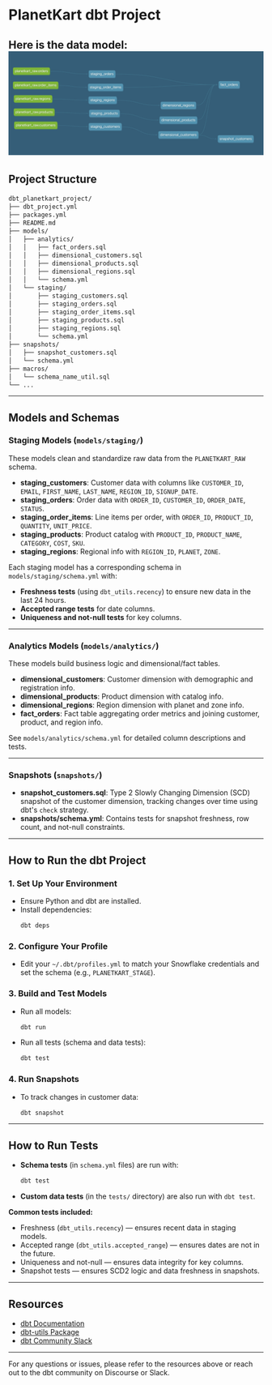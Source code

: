 # PlanetKart dbt Project

Here is the data model: 
![Data Model](assets/Lineage_graph.png)
---

## Project Structure

```
dbt_planetkart_project/
├── dbt_project.yml
├── packages.yml
├── README.md
├── models/
│   ├── analytics/
│   │   ├── fact_orders.sql
│   │   ├── dimensional_customers.sql
│   │   ├── dimensional_products.sql
│   │   ├── dimensional_regions.sql
│   │   └── schema.yml
│   └── staging/
│       ├── staging_customers.sql
│       ├── staging_orders.sql
│       ├── staging_order_items.sql
│       ├── staging_products.sql
│       ├── staging_regions.sql
│       └── schema.yml
├── snapshots/
│   ├── snapshot_customers.sql
│   └── schema.yml
├── macros/
│   └── schema_name_util.sql
└── ...
```

---

## Models and Schemas

### Staging Models (`models/staging/`)

These models clean and standardize raw data from the `PLANETKART_RAW` schema.

- **staging_customers**: Customer data with columns like `CUSTOMER_ID`, `EMAIL`, `FIRST_NAME`, `LAST_NAME`, `REGION_ID`, `SIGNUP_DATE`.
- **staging_orders**: Order data with `ORDER_ID`, `CUSTOMER_ID`, `ORDER_DATE`, `STATUS`.
- **staging_order_items**: Line items per order, with `ORDER_ID`, `PRODUCT_ID`, `QUANTITY`, `UNIT_PRICE`.
- **staging_products**: Product catalog with `PRODUCT_ID`, `PRODUCT_NAME`, `CATEGORY`, `COST`, `SKU`.
- **staging_regions**: Regional info with `REGION_ID`, `PLANET`, `ZONE`.

Each staging model has a corresponding schema in `models/staging/schema.yml` with:
- **Freshness tests** (using `dbt_utils.recency`) to ensure new data in the last 24 hours.
- **Accepted range tests** for date columns.
- **Uniqueness and not-null tests** for key columns.

---

### Analytics Models (`models/analytics/`)

These models build business logic and dimensional/fact tables.

- **dimensional_customers**: Customer dimension with demographic and registration info.
- **dimensional_products**: Product dimension with catalog info.
- **dimensional_regions**: Region dimension with planet and zone info.
- **fact_orders**: Fact table aggregating order metrics and joining customer, product, and region info.

See `models/analytics/schema.yml` for detailed column descriptions and tests.

---

### Snapshots (`snapshots/`)

- **snapshot_customers.sql**: Type 2 Slowly Changing Dimension (SCD) snapshot of the customer dimension, tracking changes over time using dbt's `check` strategy.
- **snapshots/schema.yml**: Contains tests for snapshot freshness, row count, and not-null constraints.

---

## How to Run the dbt Project

### 1. Set Up Your Environment

- Ensure Python and dbt are installed.
- Install dependencies:
  ```sh
  dbt deps
  ```

### 2. Configure Your Profile

- Edit your `~/.dbt/profiles.yml` to match your Snowflake credentials and set the schema (e.g., `PLANETKART_STAGE`).

### 3. Build and Test Models

- Run all models:
  ```sh
  dbt run
  ```
- Run all tests (schema and data tests):
  ```sh
  dbt test
  ```

### 4. Run Snapshots

- To track changes in customer data:
  ```sh
  dbt snapshot
  ```

---

## How to Run Tests

- **Schema tests** (in `schema.yml` files) are run with:
  ```sh
  dbt test
  ```
- **Custom data tests** (in the `tests/` directory) are also run with `dbt test`.

**Common tests included:**
- Freshness (`dbt_utils.recency`) — ensures recent data in staging models.
- Accepted range (`dbt_utils.accepted_range`) — ensures dates are not in the future.
- Uniqueness and not-null — ensures data integrity for key columns.
- Snapshot tests — ensures SCD2 logic and data freshness in snapshots.

---

## Resources

- [dbt Documentation](https://docs.getdbt.com/docs/introduction)
- [dbt-utils Package](https://hub.getdbt.com/dbt-labs/dbt_utils/latest/)
- [dbt Community Slack](https://community.getdbt.com/)

---

For any questions or issues, please refer to the resources above or reach out to the dbt community on Discourse or Slack.
